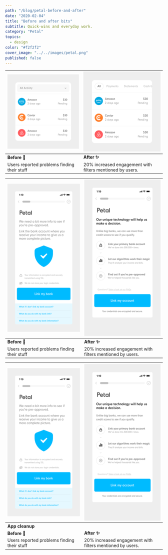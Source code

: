 ```yaml
---
path: "/blog/petal-before-and-after"
date: "2020-02-04"
title: "Before and after bits"
subtitle: Quick-wins and everyday work.
category: "Petal"
topics:
  - design
color: "#f2f2f2"
cover_image: "../../images/petal.png"
published: false
---
```



| ![](../../images/petal/before-and-after/feed-before.png) | ![](../../images/petal/before-and-after/feed-after.png) | 
|--------- | --------|
| __Before 🤔__        |__After ✨__         |
| Users reported problems finding their stuff | 20% increased engagement with filters mentioned by users. | 

| ![](../../images/petal/before-and-after/bank-before.png) | ![](../../images/petal/before-and-after/bank-after.png) | 
|--------- | --------|
| __Before 🤔__        |__After ✨__         |
| Users reported problems finding their stuff | 20% increased engagement with filters mentioned by users. | 

| ![](../../images/petal/before-and-after/bank-before.png) | ![](../../images/petal/before-and-after/bank-after.png) | 
|--------- | --------|
| __App cleanup__|
| __Before 🤔__        |__After ✨__         |
| Users reported problems finding their stuff | 20% increased engagement with filters mentioned by users. | 

<!-- <div class="flex">
<div class="w-50">
__Before__Users reported difficulty finding their statements and payments
</div>

<div class="w-50">
__After__20% higher clicks on statements and payments
</div>
</div> -->